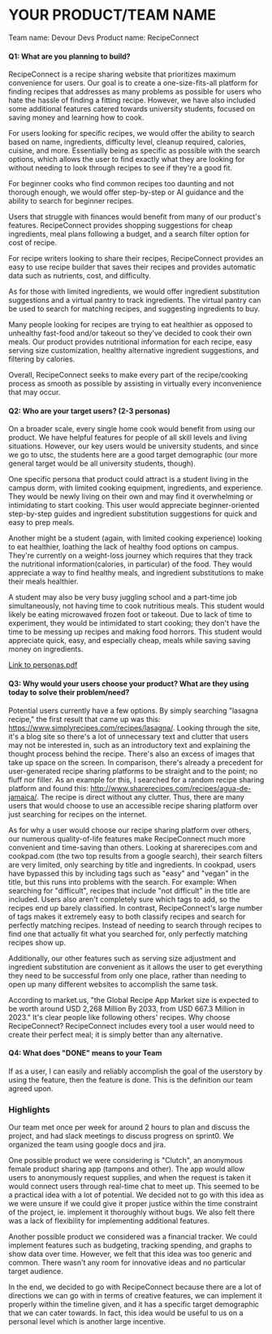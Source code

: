 # YOUR PRODUCT/TEAM NAME    
Team name: Devour Devs
Product name: RecipeConnect

#### Q1: What are you planning to build?
RecipeConnect is a recipe sharing website that prioritizes maximum convenience for users. Our goal is to create a one-size-fits-all platform for finding recipes that addresses as many problems as possible for users who hate the hassle of finding a fitting recipe. However, we have also included some additional features catered towards university students, focused on saving money and learning how to cook.

For users looking for specific recipes, we would offer the ability to search based on name, ingredients, difficulty level, cleanup required, calories, cuisine, and more. Essentially being as specific as possible with the search options, which allows the user to find exactly what they are looking for without needing to look through recipes to see if they're a good fit.

For beginner cooks who find common recipes too daunting and not thorough enough, we would offer step-by-step or AI guidance and the ability to search for beginner recipes.

Users that struggle with finances would benefit from many of our product's features. RecipeConnect provides shopping suggestions for cheap ingredients, meal plans following a budget, and a search filter option for cost of recipe.

For recipe writers looking to share their recipes, RecipeConnect provides an easy to use recipe builder that saves their recipes and provides automatic data such as nutrients, cost, and difficulty.

As for those with limited ingredients, we would offer ingredient substitution suggestions and a virtual pantry to track ingredients. The virtual pantry can be used to search for matching recipes, and suggesting ingredients to buy.

Many people looking for recipes are trying to eat healthier as opposed to unhealthy fast-food and/or takeout so they've decided to cook their own meals. Our product provides nutritional information for each recipe, easy serving size customization, healthy alternative ingredient suggestions, and filtering by calories.

Overall, RecipeConnect seeks to make every part of the recipe/cooking process as smooth as possible by assisting in virtually every inconvenience that may occur.

#### Q2: Who are your target users? (2-3 personas)
On a broader scale, every single home cook would benefit from using our product. We have helpful features for people of all skill levels and living situations. However, our key users would be university students, and since we go to utsc, the students here are a good target demographic (our more general target would be all university students, though).

One specific persona that product could attract is a student living in the campus dorm, with limited cooking equipment, ingredients, and experience. They would be newly living on their own and may find it overwhelming or intimidating to start cooking. This user would appreciate beginner-oriented step-by-step guides and ingredient substitution suggestions for quick and easy to prep meals.

Another might be a student (again, with limited cooking experience) looking to eat healthier, loathing the lack of healthy food options on campus. They're currently on a weight-loss journey which requires that they track the nutritional information(calories, in particular) of the food. They would appreciate a way to find healthy meals, and ingredient substitutions to make their meals healthier.

A student may also be very busy juggling school and a part-time job simultaneously, not having time to cook nutritious meals. This student would likely be eating microwaved frozen foot or takeout. Due to lack of time to experiment, they would be intimidated to start cooking; they don't have the time to be messing up recipes and making food horrors. This student would appreciate quick, easy, and especially cheap, meals while saving saving money on ingredients.

[Link to personas.pdf](personas.pdf)

#### Q3: Why would your users choose your product? What are they using today to solve their problem/need?
Potential users currently have a few options. By simply searching "lasagna recipe," the first result that came up was this: https://www.simplyrecipes.com/recipes/lasagna/. Looking through the site, it's a blog site so there's a lot of unnecessary text and clutter that users may not be interested in, such as an introductory text and explaining the thought process behind the recipe. There's also an excess of images that take up space on the screen. In comparison, there's already a precedent for user-generated recipe sharing platforms to be straight and to the point; no fluff nor filler. As an example for this, I searched for a random recipe sharing platform and found this: http://www.sharerecipes.com/recipes/agua-de-jamaica/. The recipe is direct without any clutter. Thus, there are many users that would choose to use an accessible recipe sharing platform over just searching for recipes on the internet.

As for why a user would choose our recipe sharing platform over others, our numerous quality-of-life features make RecipeConnect much more convenient and time-saving than others. Looking at sharerecipes.com and cookpad.com (the two top results from a google search), their search filters are very limited, only searching by title and ingredients. In cookpad, users have bypassed this by including tags such as "easy" and "vegan" in the title, but this runs into problems with the search. For example: When searching for "difficult", recipes that include "not difficult" in the title are included. Users also aren't completely sure which tags to add, so the recipes end up barely classified. In contrast, RecipeConnect's large number of tags makes it extremely easy to both classify recipes and search for perfectly matching recipes. Instead of needing to search through recipes to find one that actually fit what you searched for, only perfectly matching recipes show up.

Additionally, our other features such as serving size adjustment and ingredient substitution are convenient as it allows the user to get everything they need to be successful from only one place, rather than needing to open up many different websites to accomplish the same task.

According to market.us, "the Global Recipe App Market size is expected to be worth around USD 2,268 Million By 2033, from USD 667.3 Million in 2023." It's clear people like following others' recipes. Why choose RecipeConnect? RecipeConnect includes every tool a user would need to create their perfect meal; it is simply better than any alternative.

#### Q4: What does "DONE" means to your Team 
If as a user, I can easily and reliably accomplish the goal of the userstory by using the feature, then the feature is done. This is the definition our team agreed upon.

### Highlights
 Our team met once per week for around 2 hours to plan and discuss the project, and had slack meetings to discuss progress on sprint0. We organized the team using google docs and jira. 
 
 One possible product we were considering is "Clutch", an anonymous female product sharing app (tampons and other). The app would allow users to anonymously request supplies, and when the request is taken it would connect users through real-time chat to meet up. This seemed to be a practical idea with a lot of potential.  We decided not to go with this idea as we were unsure if we could give it proper justice within the time constraint of the project, ie. implement it thoroughly without bugs. We also felt there was a lack of flexibility for implementing additional features.

 Another possible product we considered was a financial tracker. We could implement features such as budgeting, tracking spending, and graphs to show data over time. However, we felt that this idea was too generic and common. There wasn't any room for innovative ideas and no particular target audience.

 In the end, we decided to go with RecipeConnect because there are a lot of directions we can go with in terms of creative features, we can implement it properly within the timeline given, and it has a specific target demographic that we can cater towards. In fact, this idea would be useful to us on a personal level which is another large incentive.
  

